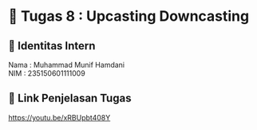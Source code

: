# 📁 Tugas 8 : Upcasting Downcasting

## 👤 Identitas Intern
Nama : Muhammad Munif Hamdani      
NIM  : 235150601111009

## 🔗 Link Penjelasan Tugas

https://youtu.be/xRBUpbt408Y
